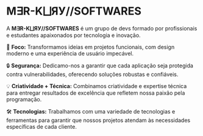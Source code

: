 # M∃R-K⨆ЯУ//SOFTWARES

A **M∃R-K⨆ЯУ//SOFTWARES** é um grupo de devs formado por profissionais e estudantes apaixonados por tecnologia e inovação.

🚀 **Foco:** Transformamos ideias em projetos funcionais, com design moderno e uma experiência de usuário impecável.

🔒 **Segurança:** Dedicamo-nos a garantir que cada aplicação seja protegida contra vulnerabilidades, oferecendo soluções robustas e confiáveis.

💡 **Criatividade + Técnica:** Combinamos criatividade e expertise técnica para entregar resultados de excelência que refletem nossa paixão pela programação.

🛠️ **Tecnologias:** Trabalhamos com uma variedade de tecnologias e ferramentas para garantir que nossos projetos atendam às necessidades específicas de cada cliente.

